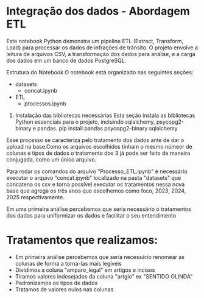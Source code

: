 # Integração dos dados - Abordagem ETL

Este notebook Python demonstra um pipeline ETL (Extract, Transform, Load) para processar os dados de infrações de trânsito. O projeto envolve a leitura de arquivos CSV, a transformação dos dados para análise,  e a carga dos dados em um banco de dados PostgreSQL.

Estrutura do Notebook
O notebook está organizado nas seguintes seções:
- datasets
  - concat.ipynb   
- ETL
  - processos.ipynb

1. Instalação das bibliotecas necessárias
Esta seção instala as bibliotecas Python essenciais para o projeto, incluindo sqlalchemy, psycopg2-binary e pandas.
  pip  install  pandas psycopg2-binary sqlalchemy

Esse processo se caracteriza pelo tratamento dos dados ante de dar o upload na base.Como os arquivos escolhidos tinham o mesmo númeor de colunas e tipos de dados o tratamento dos 3 já pode ser feito de maneira conjugada, como um único arquivo.

Para rodar os comandos do arquivo "Processo_ETL.ipynb" é necessário executar o arquivo "concat.ipynb" localizado na pasta "datasets" que concatena os csv e torna possível executar os tratamentos nessa nova base que agrega os três anos que escolhemos como foco, 2023, 2024, 2025 respectivamente.

Em uma primeira análise percebemos que seria necessário o tratamentos dos dados para uniformizar os dados e facilitar o seu entendimento

# Tratamentos que realizamos:
-   Em primeira análise percebemos que seria necessário renomear as colunas de forma a torná-las mais legíveis
- Dividimos a coluna "amparo_legal" em artigos e incisos
- Tiramos valores indesejados da coluna "artgio" ex "SENTIDO OLINDA"
- Padronizamos os tipos de dados
- Tratamos de valores nulos nas colunas
